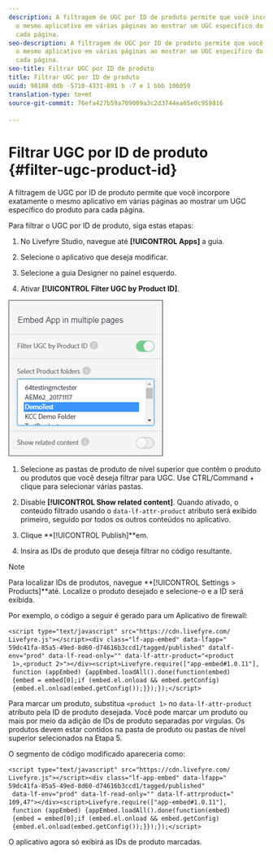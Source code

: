 ```yaml
---
description: A filtragem de UGC por ID de produto permite que você incorpore exatamente
  o mesmo aplicativo em várias páginas ao mostrar um UGC específico do produto para
  cada página.
seo-description: A filtragem de UGC por ID de produto permite que você incorpore exatamente
  o mesmo aplicativo em várias páginas ao mostrar um UGC específico do produto para
  cada página.
seo-title: Filtrar UGC por ID de produto
title: Filtrar UGC por ID de produto
uuid: 98108 ddb -5710-4331-891 b -7 e 1 bbb 106059
translation-type: tm+mt
source-git-commit: 76efa427b59a709009a3c2d3744ea65e0c959816

---
```



# Filtrar UGC por ID de produto {#filter-ugc-product-id}

A filtragem de UGC por ID de produto permite que você incorpore exatamente o mesmo aplicativo em várias páginas ao mostrar um UGC específico do produto para cada página.

Para filtrar o UGC por ID de produto, siga estas etapas:

1. No Livefyre Studio, navegue até **[!UICONTROL Apps]** a guia.

1. Selecione o aplicativo que deseja modificar.

1. Selecione a guia Designer no painel esquerdo.

1. Ativar **[!UICONTROL Filter UGC by Product ID]**.

![](assets/filter-ugc-product-id.png)

1. Selecione as pastas de produto de nível superior que contêm o produto ou produtos que você deseja filtrar para UGC.
Use CTRL/Command + clique para selecionar várias pastas.

1. Disable **[!UICONTROL Show related content]**.
Quando ativado, o conteúdo filtrado usando o `data-lf-attr-product` atributo será exibido primeiro, seguido por todos os outros conteúdos no aplicativo.

1. Clique **[!UICONTROL Publish]**em.

1. Insira as IDs de produto que deseja filtrar no código resultante.

>[!NOTE]
>
>Para localizar IDs de produtos, navegue **[!UICONTROL Settings > Products]**até. Localize o produto desejado e selecione-o e a ID será exibida.

Por exemplo, o código a seguir é gerado para um Aplicativo de firewall:

```
<script type="text/javascript" src="https://cdn.livefyre.com/
Livefyre.js"></script><div class="lf-app-embed" data-lfapp="
59dc41fa-85a5-49ed-8d60-d74616b3ccd1/tagged/published" datalf-
env="prod" data-lf-read-only="" data-lf-attr-product="<product
 1>,<product 2>"></div><script>Livefyre.require(["app-embed#1.0.11"],
 function (appEmbed) {appEmbed.loadAll().done(function(embed)
 {embed = embed[0];if (embed.el.onload && embed.getConfig)
 {embed.el.onload(embed.getConfig());}});});</script>
```

Para marcar um produto, substitua `<product 1>` no `data-lf-attr-product` atributo pela ID de produto desejada. Você pode marcar um produto ou mais por meio da adição de IDs de produto separadas por vírgulas. Os produtos devem estar contidos na pasta de produto ou pastas de nível superior selecionados na Etapa 5.

O segmento de código modificado apareceria como:

```
<script type="text/javascript" src="https://cdn.livefyre.com/
Livefyre.js"></script><div class="lf-app-embed" data-lfapp="
59dc41fa-85a5-49ed-8d60-d74616b3ccd1/tagged/published"
 data-lf-env="prod" data-lf-read-only="" data-lf-attrproduct="
109,47"></div><script>Livefyre.require(["app-embed#1.0.11"],
 function (appEmbed) {appEmbed.loadAll().done(function(embed)
 {embed = embed[0];if (embed.el.onload && embed.getConfig)
 {embed.el.onload(embed.getConfig());}});});</script>
```

O aplicativo agora só exibirá as IDs de produto marcadas.
